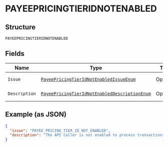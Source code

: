 
# PAYEEPRICINGTIERIDNOTENABLED

## Structure

`PAYEEPRICINGTIERIDNOTENABLED`

## Fields

| Name | Type | Tags | Description | Getter | Setter |
|  --- | --- | --- | --- | --- | --- |
| `Issue` | [`PayeePricingTierIdNotEnabledIssueEnum`](../../doc/models/payee-pricing-tier-id-not-enabled-issue-enum.md) | Optional | - | PayeePricingTierIdNotEnabledIssueEnum getIssue() | setIssue(PayeePricingTierIdNotEnabledIssueEnum issue) |
| `Description` | [`PayeePricingTierIdNotEnabledDescriptionEnum`](../../doc/models/payee-pricing-tier-id-not-enabled-description-enum.md) | Optional | - | PayeePricingTierIdNotEnabledDescriptionEnum getDescription() | setDescription(PayeePricingTierIdNotEnabledDescriptionEnum description) |

## Example (as JSON)

```json
{
  "issue": "PAYEE_PRICING_TIER_ID_NOT_ENABLED",
  "description": "The API Caller is not enabled to process transactions by specifying a 'payee_pricing_tier_id'. Please work with your Account Manager to enable this option for your account."
}
```

